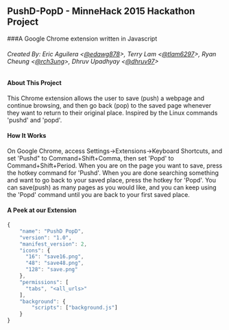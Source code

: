 ## PushD-PopD - MinneHack 2015 Hackathon Project
###A Google Chrome extension written in Javascript
###### Created By: Eric Aguilera <[@edawg878]>, Terry Lam <[@tlam6297]>, Ryan Cheung <[@rch3ung]>, Dhruv Upadhyay <[@dhruv97]>

#### About This Project
This Chrome extension allows the user to save (push) a webpage and continue browsing, and then go back (pop) to the saved page
whenever they want to return to their original place.
Inspired by the Linux commands 'pushd' and 'popd'.

#### How It Works
On Google Chrome, access Settings->Extensions->Keyboard Shortcuts, and set 'Pushd" to Command+Shift+Comma, then set
'Popd' to Command+Shift+Period. When you are on the page you want to save, press the hotkey command for 'Pushd'.
When you are done searching something and want to go back to your saved place, press the hotkey for 'Popd'. You can save(push)
as many pages as you would like, and you can keep using the 'Popd' command until you are back to your first saved place.

#### A Peek at our Extension
```javascript
{
    "name": "PushD PopD",
    "version": "1.0",
    "manifest_version": 2,
    "icons": {
      "16": "save16.png", 
      "48": "save48.png", 
      "128": "save.png"
    },
    "permissions": [
      "tabs", "<all_urls>"
    ],
    "background": {
        "scripts": ["background.js"]
    }
}
  ```
  [@edawg878]: <https://github.com/EDawg878>
  [@tlam6297]: <https://github.com/tlam6297>
  [@rch3ung]: <https://github.com/rch3ung>
  [@dhruv97]: <https://github.com/Dhruv97>
